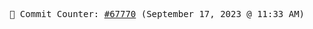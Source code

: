 <p align="center">
    <samp>
        📮 Commit Counter: <a href="https://github.com/Javascript-void0/Javascript-void0/commits/main">#67770</a> (September 17, 2023 @ 11:33 AM)
    </samp>
</p>